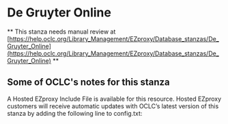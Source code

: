 # De Gruyter Online
** This stanza needs manual review at [https://help.oclc.org/Library_Management/EZproxy/Database_stanzas/De_Gruyter_Online](https://help.oclc.org/Library_Management/EZproxy/Database_stanzas/De_Gruyter_Online) **

## Some of OCLC's notes for this stanza

A Hosted EZproxy Include File is available for this resource. Hosted EZproxy customers will receive automatic updates with OCLC&rsquo;s latest version of this stanza by adding the following line to config.txt:

&nbsp;
